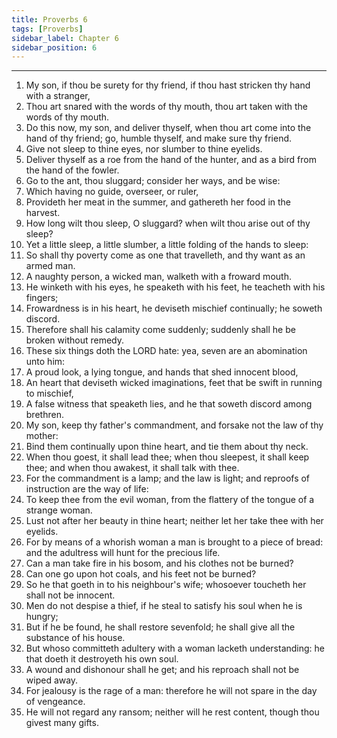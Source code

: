 ```yaml
---
title: Proverbs 6
tags: [Proverbs]
sidebar_label: Chapter 6
sidebar_position: 6
---
```


---
1. My son, if thou be surety for thy friend, if thou hast stricken thy hand with a stranger,
2. Thou art snared with the words of thy mouth, thou art taken with the words of thy mouth.
3. Do this now, my son, and deliver thyself, when thou art come into the hand of thy friend; go, humble thyself, and make sure thy friend.
4. Give not sleep to thine eyes, nor slumber to thine eyelids.
5. Deliver thyself as a roe from the hand of the hunter, and as a bird from the hand of the fowler.
6. Go to the ant, thou sluggard; consider her ways, and be wise:
7. Which having no guide, overseer, or ruler,
8. Provideth her meat in the summer, and gathereth her food in the harvest.
9. How long wilt thou sleep, O sluggard? when wilt thou arise out of thy sleep?
10. Yet a little sleep, a little slumber, a little folding of the hands to sleep:
11. So shall thy poverty come as one that travelleth, and thy want as an armed man.
12. A naughty person, a wicked man, walketh with a froward mouth.
13. He winketh with his eyes, he speaketh with his feet, he teacheth with his fingers;
14. Frowardness is in his heart, he deviseth mischief continually; he soweth discord.
15. Therefore shall his calamity come suddenly; suddenly shall he be broken without remedy.
16. These six things doth the LORD hate: yea, seven are an abomination unto him:
17. A proud look, a lying tongue, and hands that shed innocent blood,
18. An heart that deviseth wicked imaginations, feet that be swift in running to mischief,
19. A false witness that speaketh lies, and he that soweth discord among brethren.
20. My son, keep thy father's commandment, and forsake not the law of thy mother:
21. Bind them continually upon thine heart, and tie them about thy neck.
22. When thou goest, it shall lead thee; when thou sleepest, it shall keep thee; and when thou awakest, it shall talk with thee.
23. For the commandment is a lamp; and the law is light; and reproofs of instruction are the way of life:
24. To keep thee from the evil woman, from the flattery of the tongue of a strange woman.
25. Lust not after her beauty in thine heart; neither let her take thee with her eyelids.
26. For by means of a whorish woman a man is brought to a piece of bread: and the adultress will hunt for the precious life.
27. Can a man take fire in his bosom, and his clothes not be burned?
28. Can one go upon hot coals, and his feet not be burned?
29. So he that goeth in to his neighbour's wife; whosoever toucheth her shall not be innocent.
30. Men do not despise a thief, if he steal to satisfy his soul when he is hungry;
31. But if he be found, he shall restore sevenfold; he shall give all the substance of his house.
32. But whoso committeth adultery with a woman lacketh understanding: he that doeth it destroyeth his own soul.
33. A wound and dishonour shall he get; and his reproach shall not be wiped away.
34. For jealousy is the rage of a man: therefore he will not spare in the day of vengeance.
35. He will not regard any ransom; neither will he rest content, though thou givest many gifts.